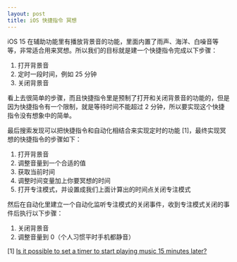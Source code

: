 ```yaml
---
layout: post
title: iOS 快捷指令 冥想
---
```

iOS 15 在辅助功能里有播放背景音的功能，里面内置了雨声、海洋、白噪音等等，非常适合用来冥想。所以我们的目标就是建一个快捷指令完成以下步骤：

1. 打开背景音
2. 定时一段时间，例如 25 分钟
3. 关闭背景音

看上去很简单的步骤，而且快捷指令里是预制了打开和关闭背景音的功能的，但是因为快捷指令有一个限制，就是等待时间不能超过 2 分钟，所以要实现这个快捷指令没有想象中的简单。

最后搜索发现可以把快捷指令和自动化相结合来实现定时的功能 [1]，最终实现冥想的快捷指令的步骤如下：

1. 打开背景音
2. 调整音量到一个合适的值
3. 获取当前时间
4. 调整时间变量加上你要冥想的时间
5. 打开专注模式，并设置成我们上面计算出的时间点关闭专注模式

然后在自动化里建立一个自动化监听专注模式的关闭事件，收到专注模式关闭的事件后执行以下步骤：

1. 关闭背景音
2. 调整音量到 0（个人习惯平时手机都静音）

[1] [Is it possible to set a timer to start playing music 15 minutes later?](https://www.reddit.com/r/shortcuts/comments/ylelmw/comment/iv0o6ot/?utm_source=share&utm_medium=web2x&context=3)

